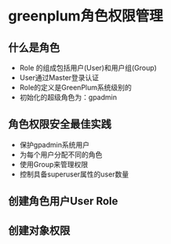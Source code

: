 # greenplum角色权限管理

## 什么是角色

* Role 的组成包括用户(User)和用户组(Group)
* User通过Master登录认证
* Role的定义是GreenPlum系统级别的
* 初始化的超级角色为：gpadmin

## 角色权限安全最佳实践

* 保护gpadmin系统用户
* 为每个用户分配不同的角色
* 使用Group来管理权限
* 控制具备superuser属性的user数量

## 创建角色用户User Role

## 创建对象权限

